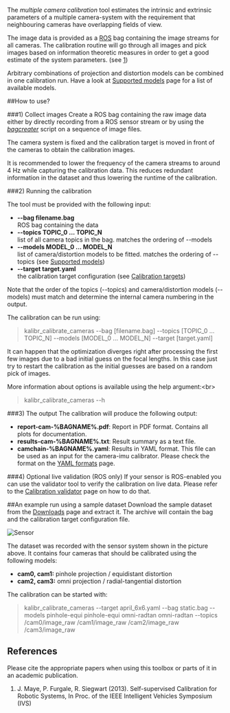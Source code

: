 The _multiple camera calibration_ tool estimates the intrinsic and extrinsic parameters of a multiple camera-system with the requirement that neighbouring cameras have overlapping fields of view. 

The image data is provided as a [ROS](https://www.ros.org) bag containing the image streams for all cameras. The calibration routine will go through all images and pick images based on information theoretic measures in order to get a good estimate of the system parameters. (see [1](#jmaye))

Arbitrary combinations of projection and distortion models can be combined in one calibration run. Have a look at [Supported models](supported-models) page for a list of available models.

##How to use?

###1) Collect images
Create a ROS bag containing the raw image data either by directly recording from a ROS sensor stream or by using the _[bagcreater](bag-format)_ script on a sequence of image files.

The camera system is fixed and the calibration target is moved in front of the cameras to obtain the calibration images. 

It is recommended to lower the frequency of the camera streams to around 4 Hz while capturing the calibration data. This reduces redundant information in the dataset and thus lowering the runtime of the calibration.

###2) Running the calibration

The tool must be provided with the following input:

* **--bag filename.bag**<br>
    ROS bag containing the data
* **--topics TOPIC_0 ... TOPIC_N**<br>
    list of all camera topics in the bag. matches the ordering of --models
* **--models MODEL_0 ... MODEL_N**<br>
    list of camera/distortion models to be fitted. matches the ordering of --topics (see [Supported models](supported-models))
* **--target target.yaml**<br>
    the calibration target configuration (see [Calibration targets](#calibration-target))

Note that the order of the topics (--topics) and camera/distortion models (--models) must match and determine the internal camera numbering in the output.

The calibration can be run using:
> kalibr_calibrate_cameras --bag [filename.bag] --topics [TOPIC_0 ... TOPIC_N] --models [MODEL_0 ... MODEL_N] --target [target.yaml]

It can happen that the optimization diverges right after processing the first few images due to a bad initial guess on the focal lengths. In this case just try to restart the calibration as the initial guesses are based on a random pick of images.

More information about options is available using the help argument:<br\>
> kalibr_calibrate_cameras --h

###3) The output
The calibration will produce the following output:

* **report-cam-%BAGNAME%.pdf**: Report in PDF format. Contains all plots for documentation.
* **results-cam-%BAGNAME%.txt**: Result summary as a text file.
* **camchain-%BAGNAME%.yaml**: Results in YAML format. This file can be used as an input for the camera-imu calibrator. Please check the format on the [YAML formats](yaml-formats) page.

###4) Optional live validation (ROS only)
If your sensor is ROS-enabled you can use the validator tool to verify the calibration on live data. Please refer to the [Calibration validator](calibration-validator) page on how to do that.

##An example run using a sample dataset
Download the sample dataset from the [Downloads](downloads) page and extract it. The archive will contain the bag and the calibration target configuration file.

![Sensor](https://raw.githubusercontent.com/wiki/schneith/Kalibr-test/images/sensor_dataset.png)

The dataset was recorded with the sensor system shown in the picture above. It contains four cameras that should be calibrated using the following models:

* **cam0, cam1:** pinhole projection / equidistant distortion
* **cam2, cam3:** omni projection / radial-tangential distortion

The calibration can be started with:
> kalibr_calibrate_cameras --target april_6x6.yaml --bag static.bag --models pinhole-equi pinhole-equi omni-radtan omni-radtan --topics /cam0/image_raw /cam1/image_raw /cam2/image_raw /cam3/image_raw 

## References
Please cite the appropriate papers when using this toolbox or parts of it in an academic publication.

1. <a name="jmaye"></a> J. Maye, P. Furgale, R. Siegwart (2013). Self-supervised Calibration for Robotic Systems, In Proc. of the IEEE Intelligent Vehicles Symposium (IVS)

